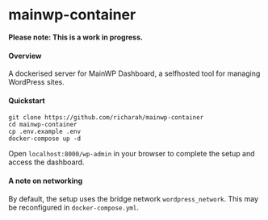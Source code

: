 # mainwp-container

**Please note: This is a work in progress.**

#### Overview

A dockerised server for MainWP Dashboard, a selfhosted tool for managing WordPress sites.

#### Quickstart

```cp .env.example .env
git clone https://github.com/richarah/mainwp-container
cd mainwp-container
cp .env.example .env
docker-compose up -d
```

Open `localhost:8000/wp-admin` in your browser to complete the setup and access the dashboard.

#### A note on networking

By default, the setup uses the bridge network `wordpress_network`. This may be reconfigured in `docker-compose.yml`.
